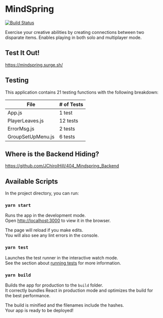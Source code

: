 # MindSpring

[![Build Status](https://travis-ci.org/JChirolHill/404_MindSpring.svg?branch=master)](https://travis-ci.org/JChirolHill/404_MindSpring)

Exercise your creative abilities by creating connections between two disparate items. Enables playing in both solo and multiplayer mode.

## Test It Out!

https://mindspring.surge.sh/

## Testing

This application contains 21 testing functions with the following breakdown:

| File | # of Tests |
| --- | --- |
| App.js | 1 test |
| PlayerLeaves.js | 12 tests |
| ErrorMsg.js | 2 tests |
| GroupSetUpMenu.js | 6 tests |

## Where is the Backend Hiding?

https://github.com/JChirolHill/404_Mindspring_Backend

## Available Scripts

In the project directory, you can run:

### `yarn start`

Runs the app in the development mode.<br />
Open [http://localhost:3000](http://localhost:3000) to view it in the browser.

The page will reload if you make edits.<br />
You will also see any lint errors in the console.

### `yarn test`

Launches the test runner in the interactive watch mode.<br />
See the section about [running tests](https://facebook.github.io/create-react-app/docs/running-tests) for more information.

### `yarn build`

Builds the app for production to the `build` folder.<br />
It correctly bundles React in production mode and optimizes the build for the best performance.

The build is minified and the filenames include the hashes.<br />
Your app is ready to be deployed!
